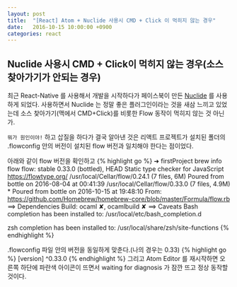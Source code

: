 ```yaml
---
layout: post
title:  "[React] Atom + Nuclide 사용시 CMD + Click 이 먹히지 않는 경우"
date:   2016-10-15 10:00:00 +0900
categories: react
---
```


Nuclide 사용시 CMD + Click이 먹히지 않는 경우(소스 찾아가기가 안되는 경우)
---------------------------------------------------

최근 React-Native 를 사용해서 개발을 시작하다가 페이스북이 만든 [Nuclide](https://nuclide.io) 를 사용하게 되었다.
사용하면서 Nuclide 는 정말 좋은 플러그인이라는 것을 새삼 느끼고 있었는데
소스 찾아가기(맥에서 CMD+Click)를 비롯한 Flow 동작이 먹히지 않는 것 아닌가.

`뭐가 원인이야!` 하고 삽질을 하다가 결국 알아낸 것은
리액트 프로젝트가 설치된 폴더의 .flowconfig 안의 버전이
설치된 flow 버전과 일치해야 한다는 점이었다.

아래와 같이 flow 버전을 확인하고
{% highlight go %}
➜  firstProject brew info flow
flow: stable 0.33.0 (bottled), HEAD
Static type checker for JavaScript
https://flowtype.org/
/usr/local/Cellar/flow/0.24.1 (7 files, 6M)
  Poured from bottle on 2016-08-04 at 00:41:39
/usr/local/Cellar/flow/0.33.0 (7 files, 4.9M) *
  Poured from bottle on 2016-10-15 at 19:48:10
From: https://github.com/Homebrew/homebrew-core/blob/master/Formula/flow.rb
==> Dependencies
Build: ocaml ✘, ocamlbuild ✘
==> Caveats
Bash completion has been installed to:
  /usr/local/etc/bash_completion.d

zsh completion has been installed to:
  /usr/local/share/zsh/site-functions
{% endhighlight %}

.flowconfig 파일 안의 버전을 동일하게 맞춘다.(나의 경우는 0.33)
{% highlight go %}
[version]
^0.33.0
{% endhighlight %}
그리고 Atom Editor 를 재시작하면 오른쪽 하단에 파란색 아이콘이 뜨면서 waiting for diagnosis 가 잠깐 뜨고
정상 동작할 것이다.
